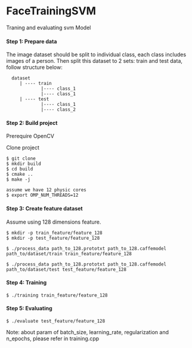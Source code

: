 # FaceTrainingSVM
Traning and evaluating svm Model

#### Step 1: Prepare data

The image dataset should be split to individual class, each class includes images of a person.
Then split this dataset to 2 sets: train and test data, follow structure below:
```````````````
  dataset
     | ---- train
             |---- class_1
             |---- class_1
     | ---- test
             |---- class_1
             |---- class_2
````````````````
#### Step 2: Build project

Prerequire OpenCV

Clone project
```````````````````
$ git clone 
$ mkdir build
$ cd build
$ cmake ..
$ make -j

assume we have 12 physic cores
$ export OMP_NUM_THREADS=12
```````````````````
#### Step 3: Create feature dataset
Assume using 128 dimensions feature.
```````````````````
$ mkdir -p train_feature/feature_128
$ mkdir -p test_feature/feature_128

$ ./process_data path_to_128.prototxt path_to_128.caffemodel path_to/dataset/train train_feature/feature_128

$ ./process_data path_to_128.prototxt path_to_128.caffemodel path_to/dataset/test test_feature/feature_128
```````````````````

#### Step 4: Training
`````````
$ ./training train_feature/feature_128
`````````

#### Step 5: Evaluating
`````````
$ ./evaluate test_feature/feature_128
`````````
Note: about param of batch_size, learning_rate, regularization and n_epochs, please refer in training.cpp
